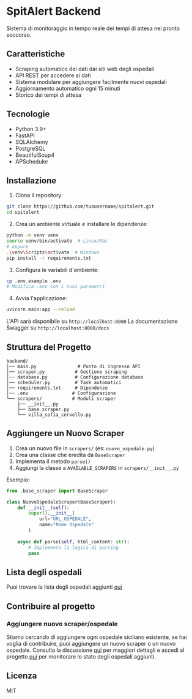 # SpitAlert Backend

Sistema di monitoraggio in tempo reale dei tempi di attesa nei pronto soccorso.

## Caratteristiche

- Scraping automatico dei dati dai siti web degli ospedali
- API REST per accedere ai dati
- Sistema modulare per aggiungere facilmente nuovi ospedali
- Aggiornamento automatico ogni 15 minuti
- Storico dei tempi di attesa

## Tecnologie

- Python 3.9+
- FastAPI
- SQLAlchemy
- PostgreSQL
- BeautifulSoup4
- APScheduler

## Installazione

1. Clona il repository:
```bash
git clone https://github.com/tuousername/spitalert.git
cd spitalert
```

2. Crea un ambiente virtuale e installare le dipendenze:
```bash
python -m venv venv
source venv/bin/activate  # Linux/Mac
# oppure
.\venv\Scripts\activate  # Windows
pip install -r requirements.txt
```

3. Configura le variabili d'ambiente:
```bash
cp .env.example .env
# Modifica .env con i tuoi parametri
```

4. Avvia l'applicazione:
```bash
uvicorn main:app --reload
```

L'API sarà disponibile su `http://localhost:8000`
La documentazione Swagger su `http://localhost:8000/docs`

## Struttura del Progetto

```
backend/
│── main.py               # Punto di ingresso API
│── scraper.py           # Gestione scraping
│── database.py          # Configurazione database
│── scheduler.py         # Task automatici
│── requirements.txt     # Dipendenze
│── .env                # Configurazione
└── scrapers/           # Moduli scraper
    ├── __init__.py
    ├── base_scraper.py
    └── villa_sofia_cervello.py
```

## Aggiungere un Nuovo Scraper

1. Crea un nuovo file in `scrapers/` (es: `nuovo_ospedale.py`)
2. Crea una classe che eredita da `BaseScraper`
3. Implementa il metodo `parse()`
4. Aggiungi la classe a `AVAILABLE_SCRAPERS` in `scrapers/__init__.py`

Esempio:
```python
from .base_scraper import BaseScraper

class NuovoOspedaleScraper(BaseScraper):
    def __init__(self):
        super().__init__(
            url="URL_OSPEDALE",
            name="Nome Ospedale"
        )
    
    async def parse(self, html_content: str):
        # Implementa la logica di parsing
        pass
```

## Lista degli ospedali

Puoi trovare la lista degli ospedali aggiunti [qui](https://github.com/dichiara19/spitalert/projects/1)

## Contribuire al progetto

### Aggiungere nuovo scraper/ospedale

Stiamo cercando di aggiungere ogni ospedale siciliano esistente, se hai voglia di contribuire, puoi aggiungere un nuovo scraper o un nuovo ospedale. Consulta la discussione [qui](https://github.com/dichiara19/spitalert/discussions/1) per maggiori dettagli e accedi al progetto [qui](https://github.com/dichiara19/spitalert/projects/1) per monitorare lo stato degli ospedali aggiunti.

## Licenza

MIT 